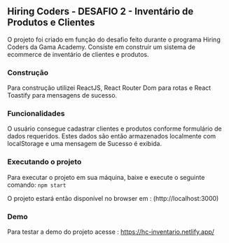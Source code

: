 ## Hiring Coders - DESAFIO 2 - Inventário de Produtos e Clientes

O projeto foi criado em função do desafio feito durante o programa Hiring Coders da Gama Academy. Consiste em construir um sistema de ecommerce de inventário de clientes e produtos.

### Construção

Para construção utilizei ReactJS, React Router Dom para rotas e React Toastify para mensagens de sucesso.

### Funcionalidades

O usuário consegue cadastrar clientes e produtos conforme formulário de dados requeridos. Estes dados são então armazenados localmente com localStorage e uma mensagem de Sucesso é exibida.

### Executando o projeto

Para executar o projeto em sua máquina, baixe e execute o seguinte comando:
`npm start`

O projeto estará então disponível no browser em : (http://localhost:3000)

### Demo

Para testar a demo do projeto acesse : https://hc-inventario.netlify.app/
